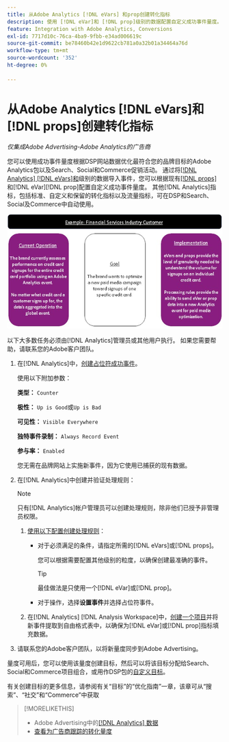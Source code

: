 ```yaml
---
title: 从Adobe Analytics [!DNL eVars] 和prop创建转化指标
description: 使用 [!DNL eVar]和 [!DNL prop]级别的数据配置自定义成功事件量度。
feature: Integration with Adobe Analytics, Conversions
exl-id: 7717d10c-76ca-4ba9-9fbb-e34ad006619c
source-git-commit: be78460b42e1d9622cb781a0a32b01a34464a76d
workflow-type: tm+mt
source-wordcount: '352'
ht-degree: 0%

---
```


# 从Adobe Analytics [!DNL eVars]和[!DNL props]创建转化指标

*仅集成Adobe Advertising-Adobe Analytics的广告商*

您可以使用成功事件量度根据DSP网站数据优化最符合您的品牌目标的Adobe Analytics包以及Search、Social和Commerce促销活动。 通过将[[!DNL Analytics] [!DNL eVars]和](https://experienceleague.adobe.com/docs/analytics/components/dimensions/evar.html?lang=zh-Hans)级别的数据导入事件，您可以根据现有[[!DNL props]](https://experienceleague.adobe.com/docs/analytics/components/dimensions/prop.html?lang=zh-Hans)和[!DNL eVar]&#x200B;[!DNL prop]配置自定义成功事件量度。 其他[!DNL Analytics]指标，包括标准、自定义和保留的转化指标以及流量指标，可在DSP和Search、Social及Commerce中自动使用。

![使用示例](/help/integrations/assets/a4adc-conversion-evar-example.jpg "使用示例")

以下大多数任务必须由[!DNL Analytics]管理员或其他用户执行。 如果您需要帮助，请联系您的Adobe客户团队。

1. 在[!DNL Analytics]中，[创建占位符成功事件](https://experienceleague.adobe.com/zh-hans/docs/analytics/admin/admin-tools/manage-report-suites/edit-report-suite/conversion-variables/success-event)。

   使用以下附加参数：

   **类型：** `Counter`

   **极性：** `Up is Good`或`Up is Bad`

   **可见性：** `Visible Everywhere`

   **独特事件录制：** `Always Record Event`

   **参与率：** `Enabled`

   您无需在品牌网站上实施新事件，因为它使用已捕获的现有数据。

1. 在[!DNL Analytics]中创建并验证处理规则：

   >[!NOTE]
   >
   >只有[!DNL Analytics]帐户管理员可以创建处理规则，除非他们已授予非管理员权限。

   1. [使用以下配置创建处理规则](https://experienceleague.adobe.com/docs/analytics/admin/admin-tools/manage-report-suites/edit-report-suite/report-suite-general/c-processing-rules/c-processing-rules-configuration/t-processing-rules.html?lang=zh-Hans)：

      * 对于必须满足的条件，请指定所需的[!DNL eVars]或[!DNL props]。

        您可以根据需要配置其他级别的粒度，以确保创建最准确的事件。

        >[!TIP]
        >
        >最佳做法是只使用一个[!DNL eVar]或[!DNL prop]。

      * 对于操作，选择&#x200B;**设置事件**&#x200B;并选择占位符事件。

   1. 在[!DNL Analytics] [!DNL Analysis Workspace]中，[创建一个项目](https://experienceleague.adobe.com/docs/analytics/analyze/analysis-workspace/home.html?lang=zh-Hans)并将新事件提取到自由格式表中，以确保为[!DNL eVar]或[!DNL prop]指标填充数据。

1. 请联系您的Adobe客户团队，以将新量度同步到Adobe Advertising。

量度可用后，您可以使用该量度创建目标，然后可以将该目标分配给Search、Social和Commerce项目组合，或用作DSP包的[自定义目标](/help/dsp/optimization/custom-goal.md)。

有关创建目标的更多信息，请参阅有关“目标”的“优化指南”一章，该章可从“搜索”、“社交”和“Commerce”中获取

>[!MORELIKETHIS]
>
>* Adobe Advertising中的[[!DNL Analytics] 数据](/help/integrations/analytics/analytics-data-in-advertising.md)
>* [查看为广告商跟踪的转化量度](/help/search-social-commerce/admin/conversion-metrics/conversion-metric-view-tracked.md)
